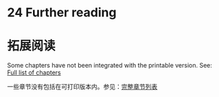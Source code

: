 # 24 Further reading

# 拓展阅读

Some chapters have not been integrated with the printable version. See: [Full list of chapters](https://supermemo.guru/wiki/Problem_of_Schooling#Chapters)

一些章节没有包括在可打印版本内。参见：[完整章节列表](https://supermemo.guru/wiki/Problem_of_Schooling#Chapters)